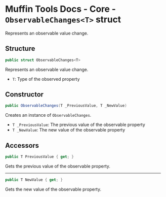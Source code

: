 # Muffin Tools Docs - Core - `ObservableChanges<T>` struct

Represents an observable value change.

## Structure

```cs
public struct ObservableChanges<T>
```

Represents an observable value change.

* `T`: Type of the observed property

## Constructor

```cs
public ObservableChanges(T _PreviousValue, T _NewValue)
```

Creates an instance of `ObservableChanges`.

* `T _PreviousValue`: The previous value of the observable property
* `T _NewValue`: The new value of the observable property

## Accessors

```cs
public T PreviousValue { get; }
```

Gets the previous value of the observable property.

---

```cs
public T NewValue { get; }
```

Gets the new value of the observable property.